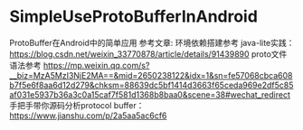 # SimpleUseProtoBufferInAndroid
ProtoBuffer在Android中的简单应用
参考文章:
环境依赖搭建参考  java-lite实践：https://blog.csdn.net/weixin_33770878/article/details/91439890
proto文件语法参考  https://mp.weixin.qq.com/s?__biz=MzA5MzI3NjE2MA==&mid=2650238122&idx=1&sn=fe57068cbca608b7f5e6f8aa6d12d279&chksm=88639dc5bf1414d3663f65ceda969e2df5c85af031e5937b36a3c0a15caf7f581d1368b8baa0&scene=38#wechat_redirect
手把手带你源码分析protocol buffer：https://www.jianshu.com/p/2a5aa5ac6cf6
